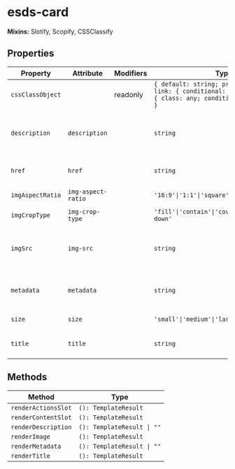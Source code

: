 # esds-card

**Mixins:** Slotify, Scopify, CSSClassify

## Properties

| Property         | Attribute          | Modifiers | Type                                             | Description                                      |
|------------------|--------------------|-----------|--------------------------------------------------|--------------------------------------------------|
| `cssClassObject` |                    | readonly  | `{ default: string; prefix: string; link: { conditional: boolean; }; size: { class: any; conditional: boolean; }; }` |                                                  |
| `description`    | `description`      |           | `string`                                         | Text description rendered below the title        |
| `href`           | `href`             |           | `string`                                         | Destination when card is clicked                 |
| `imgAspectRatio` | `img-aspect-ratio` |           | `'16:9'\|'1:1'\|'square'`                        | Image aspect ratio                               |
| `imgCropType`    | `img-crop-type`    |           | `'fill'\|'contain'\|'cover'\|'none'\|'scale-down'` | Image crop behavior                              |
| `imgSrc`         | `img-src`          |           | `string`                                         | Relative path to the image displayed on the card |
| `metadata`       | `metadata`         |           | `string`                                         | Metadata text displayed on the card              |
| `size`           | `size`             |           | `'small'\|'medium'\|'large'`                     | Overall size of the card                         |
| `title`          | `title`            |           | `string`                                         | Title text displayed on the card                 |

## Methods

| Method              | Type                       |
|---------------------|----------------------------|
| `renderActionsSlot` | `(): TemplateResult`       |
| `renderContentSlot` | `(): TemplateResult`       |
| `renderDescription` | `(): TemplateResult \| ""` |
| `renderImage`       | `(): TemplateResult`       |
| `renderMetadata`    | `(): TemplateResult \| ""` |
| `renderTitle`       | `(): TemplateResult`       |
